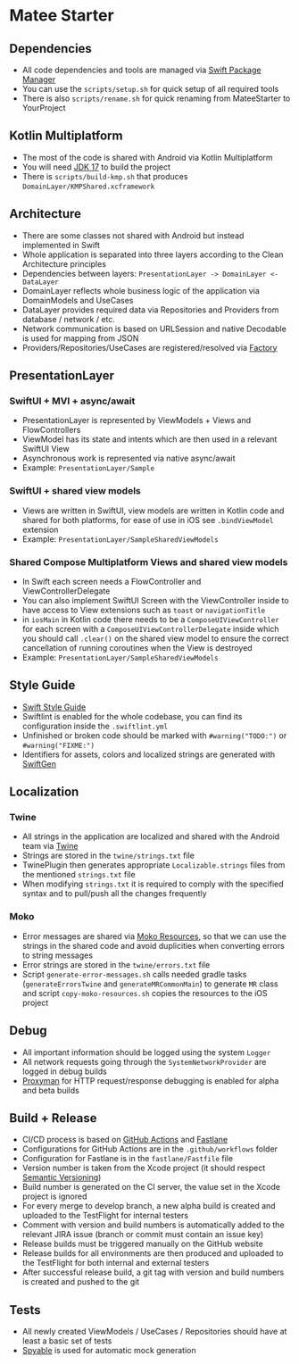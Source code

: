# Matee Starter

## Dependencies

- All code dependencies and tools are managed
  via [Swift Package Manager](https://swift.org/package-manager/)
- You can use the `scripts/setup.sh` for quick setup of all required tools
- There is also `scripts/rename.sh` for quick renaming from MateeStarter to YourProject

## Kotlin Multiplatform

- The most of the code is shared with Android via Kotlin Multiplatform
- You will need [JDK 17](https://www.azul.com/downloads) to build the project
- There is `scripts/build-kmp.sh` that produces `DomainLayer/KMPShared.xcframework`

## Architecture

- There are some classes not shared with Android but instead implemented in Swift
- Whole application is separated into three layers according to the Clean Architecture principles
- Dependencies between layers: `PresentationLayer -> DomainLayer <- DataLayer`
- DomainLayer reflects whole business logic of the application via DomainModels and UseCases
- DataLayer provides required data via Repositories and Providers from database / network / etc.
- Network communication is based on URLSession and native Decodable is used for mapping from JSON
- Providers/Repositories/UseCases are registered/resolved
  via [Factory](https://github.com/hmlongco/Factory)

## PresentationLayer

### SwiftUI + MVI + async/await

- PresentationLayer is represented by ViewModels + Views and FlowControllers
- ViewModel has its state and intents which are then used in a relevant SwiftUI View
- Asynchronous work is represented via native async/await
- Example: `PresentationLayer/Sample`

### SwiftUI + shared view models

- Views are written in SwiftUI, view models are written in Kotlin code and shared for both
  platforms, for ease of use in iOS see `.bindViewModel` extension
- Example: `PresentationLayer/SampleSharedViewModels`

### Shared Compose Multiplatform Views and shared view models

- In Swift each screen needs a FlowController and ViewControllerDelegate
- You can also implement SwiftUI Screen with the ViewController inside to have access to View
  extensions such as `toast` or `navigationTitle`
- in `iosMain` in Kotlin code there needs to be a `ComposeUIViewController` for each screen with
  a `ComposeUIViewControllerDelegate` inside which you should call `.clear()` on the shared view
  model to ensure the correct cancellation of running coroutines when the View is destroyed
- Example: `PresentationLayer/SampleSharedViewModels`

## Style Guide

- [Swift Style Guide](https://github.com/raywenderlich/swift-style-guide)
- Swiftlint is enabled for the whole codebase, you can find its configuration inside
  the `.swiftlint.yml`
- Unfinished or broken code should be marked with `#warning("TODO:")` or `#warning("FIXME:")`
- Identifiers for assets, colors and localized strings are generated
  with [SwiftGen](https://github.com/SwiftGen/SwiftGen)

## Localization

### Twine

- All strings in the application are localized and shared with the Android team
  via [Twine](https://github.com/scelis/twine)
- Strings are stored in the `twine/strings.txt` file
- TwinePlugin then generates appropriate `Localizable.strings` files from the
  mentioned `strings.txt` file
- When modifying `strings.txt` it is required to comply with the specified syntax and to pull/push
  all the changes frequently

### Moko

- Error messages are shared via [Moko Resources](https://github.com/icerockdev/moko-resources), so
  that we can use the strings in the shared code and avoid duplicities when converting errors to
  string messages
- Error strings are stored in the `twine/errors.txt` file
- Script `generate-error-messages.sh` calls needed gradle tasks (`generateErrorsTwine`
  and `generateMRCommonMain`) to generate `MR` class and script `copy-moko-resources.sh` copies the
  resources to the iOS project

## Debug

- All important information should be logged using the system `Logger`
- All network requests going through the `SystemNetworkProvider` are logged in debug builds
- [Proxyman](https://proxyman.io) for HTTP request/response debugging is enabled for alpha and beta
  builds

## Build + Release

- CI/CD process is based on [GitHub Actions](https://github.com/features/actions)
  and [Fastlane](https://fastlane.tools/)
- Configurations for GitHub Actions are in the `.github/workflows` folder
- Configuration for Fastlane is in the `fastlane/Fastfile` file
- Version number is taken from the Xcode project (it should
  respect [Semantic Versioning](https://semver.org))
- Build number is generated on the CI server, the value set in the Xcode project is ignored
- For every merge to develop branch, a new alpha build is created and uploaded to the TestFlight for
  internal testers
- Comment with version and build numbers is automatically added to the relevant JIRA issue (branch
  or commit must contain an issue key)
- Release builds must be triggered manually on the GitHub website
- Release builds for all environments are then produced and uploaded to the TestFlight for both
  internal and external testers
- After successful release build, a git tag with version and build numbers is created and pushed to
  the git

## Tests

- All newly created ViewModels / UseCases / Repositories should have at least a basic set of tests
- [Spyable](https://github.com/Matejkob/swift-spyable) is used for automatic mock generation
